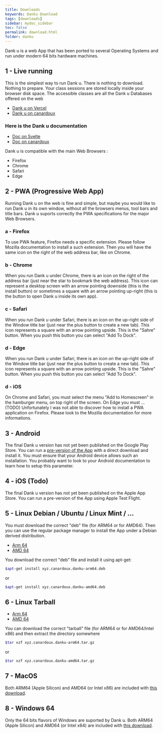 ```yaml
---
title: Downloads
keywords: Danku Download
tags: [downloads]
sidebar: mydoc_sidebar
toc: false
permalink: download.html
folder: danku
---
```

Dank u is a web App that has been ported to several Operating Systems and run under modern 64 bits hardware machines.

## 1 - Live running

This is the simplest way to run Dank u. There is nothing to download. Nothing to prepare.
Your class sessions are stored locally inside your browser disk space.
The accessible classes are all the Dank u Databases offered on the web

- [Dank u on Vercel](https://danku.vercel.app)
- [Dank u on canardoux](https://danku.canardoux.xyz/index.html)

### Here is the Dank u documentation

- [Doc on Svelte](https://danku-doc.vercel.app/)
- [Doc on canardoux](https://danku-doc.canardoux.xyz/)

Dank u is compatible with the main Web Browsers :

- Firefox
- Chrome
- Safari
- Edge

## 2 - PWA (Progressive Web App)

Running Dank u on the web is fine and simple, but maybe you would like to run Dank u in its own window, without all the browsers menus, tool bars and title bars.
Dank u suports correctly the PWA specifications for the major Web Browsers.

### a - Firefox

To use PWA feature, Firefox needs a specific extension. Please follow Mozilla documentation to install a such extension. Then you will have the same icon on the right of the web address bar, like on Chrome.

### b - Chrome

When you run Dank u under Chrome, there is an icon on the right of the address bar (just near the star to bookmark the web address).
This icon can represent a desktop screen with an arrow pointing downside (this is the install button) or sometimes a square with an arrow pointing up-right (this is the button to open Dank u inside its own app).

### c - Safari

When you run Dank u under Safari, there is an icon on the up-right side of the Window title bar (just near the plus button to create a new tab).
This icon represents a square with an arrow pointing upside. This is the "Sahre" button. When you push this button you can select "Add To Dock".

### d - Edge

When you run Dank u under Safari, there is an icon on the up-right side of the Window title bar (just near the plus button to create a new tab).
This icon represents a square with an arrow pointing upside. This is the "Sahre" button. When you push this button you can select "Add To Dock".

### d - iOS

On Chrome and Safari, you must select the menu "Add to Homescreen" in the hamburger menu, on top right of the screen.
On Edge you must ... (TODO)
Unfortunately I was not able to discover how to install a PWA application on Firefox. Please look to the Mozilla documentation for more informations.

## 3 - Android

The final Dank u version has not yet been published on the Google Play Store.
You can run a [pre-version of the App](https://www.canardoux.xyz/downloads/danku/danku.apk) with a direct download and install it.
You must ensure that your Android device allows such an installation.
You probably want to look to your Android documentation to learn how to setup this parameter.

## 4 - iOS (Todo)

The final Dank u version has not yet been published on the Apple App Store.
You can run a pre-version of the App using Apple Test Flight.




## 5 - Linux Debian / Ubuntu / Linux Mint / ...

You must download the correct "deb" file (for ARM64 or for AMD64).
Then you can use the regular package manager to install the App under a Debian derived distribution.

- [Arm 64](https://www.canardoux.xyz/downloads/danku/xyz.canardoux.danku-arm64.deb)
- [AMD 64](https://www.canardoux.xyz/downloads/danku/xyz.canardoux.danku-amd64.deb)

You download the correct "deb" file and install it using apt-get:

``` sh
$apt-get install xyz.canardoux.danku-arm64.deb
```

or

``` sh
$apt-get install xyz.canardoux.danku-amd64.deb
```

## 6 - Linux Tarball

- [Arm 64](https://www.canardoux.xyz/downloads/danku/xyz.canardoux.danku-arm64.tar.gz)
- [AMD 64](https://www.canardoux.xyz/downloads/danku/xyz.canardoux.danku-amd64.tar.gz)

You can download  the correct "tarball" file (for ARM64 or for AMD64/Intel x86) and then extract the directory somewhere

```sh
$tar xzf xyz.canardoux.danku-arm64.tar.gz
```

or

```sh
$tar xzf xyz.canardoux.danku-amd64.tar.gz
```

## 7 - MacOS

Both ARM64 (Apple Silicon) and AMD64 (or Intel x86) are included with [this download](https://www.canardoux.xyz/danku/downloads/danku-universal.dmg).



## 8 - Windows 64

Only the 64 bits flavors of Windows are suported by Dank u.
Both ARM64 (Apple Silicon) and AMD64 (or Intel x64) are included with [this download](https://www.canardoux.xyz/downloads/danku/Danku-Setup.exe).

